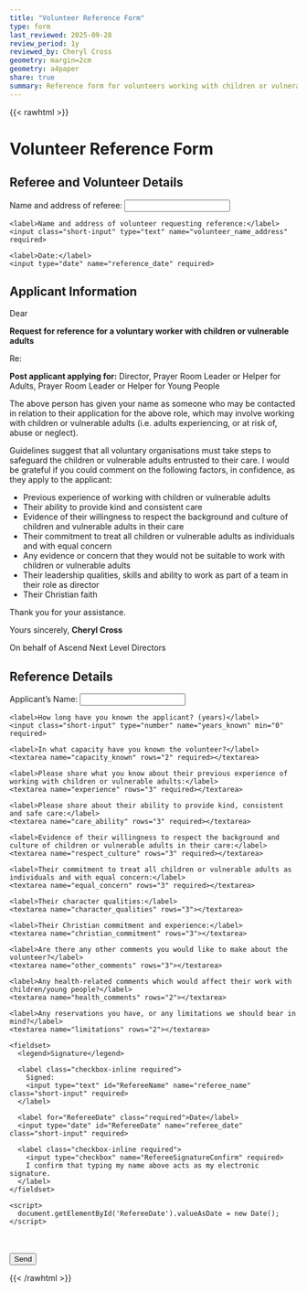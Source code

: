 ```yaml
---
title: "Volunteer Reference Form"
type: form
last_reviewed: 2025-09-28
review_period: 1y
reviewed_by: Cheryl Cross
geometry: margin=2cm
geometry: a4paper
share: true
summary: Reference form for volunteers working with children or vulnerable adults
---
```

{{< rawhtml >}}
<form 
  name="volunteer-reference"
  netlify
>
  <input type="hidden" name="form-name" value="volunteer-reference">
  
  <!-- Honeypot field (hidden from users, used to block bots) -->
  <p style="display:none">
    <label>Don’t fill this out: <input name="bot-field"></label>
  </p>

  <h1>Volunteer Reference Form</h1>

  <h2>Referee and Volunteer Details</h2>
  <div class="textCols">
    <label>Name and address of referee:</label>
    <input class="short-input" type="text" name="referee_name_address" required>

    <label>Name and address of volunteer requesting reference:</label>
    <input class="short-input" type="text" name="volunteer_name_address" required>

    <label>Date:</label>
    <input type="date" name="reference_date" required>
  </div>

  <h2>Applicant Information</h2>
  <p>Dear</p>

  <p><strong>Request for reference for a voluntary worker with children or vulnerable adults</strong></p>

  <p>Re:</p>

  <p><strong>Post applicant applying for:</strong> Director, Prayer Room Leader or Helper for Adults, Prayer Room Leader or Helper for Young People</p>

  <p>The above person has given your name as someone who may be contacted in relation to their application for the above role, which may involve working with children or vulnerable adults (i.e. adults experiencing, or at risk of, abuse or neglect).</p>

  <p>Guidelines suggest that all voluntary organisations must take steps to safeguard the children or vulnerable adults entrusted to their care. I would be grateful if you could comment on the following factors, in confidence, as they apply to the applicant:</p>
  <ul>
    <li>Previous experience of working with children or vulnerable adults</li>
    <li>Their ability to provide kind and consistent care</li>
    <li>Evidence of their willingness to respect the background and culture of children and vulnerable adults in their care</li>
    <li>Their commitment to treat all children or vulnerable adults as individuals and with equal concern</li>
    <li>Any evidence or concern that they would not be suitable to work with children or vulnerable adults</li>
    <li>Their leadership qualities, skills and ability to work as part of a team in their role as director</li>
    <li>Their Christian faith</li>
  </ul>

  <p>Thank you for your assistance.</p>
  <p>Yours sincerely, <strong>Cheryl Cross</strong></p>
  <p>On behalf of Ascend Next Level Directors</p>

  <h2>Reference Details</h2>
  <div class="textCols">
    <label>Applicant’s Name:</label>
    <input class="short-input" type="text" name="applicant_name" required>

    <label>How long have you known the applicant? (years)</label>
    <input class="short-input" type="number" name="years_known" min="0" required>

    <label>In what capacity have you known the volunteer?</label>
    <textarea name="capacity_known" rows="2" required></textarea>

    <label>Please share what you know about their previous experience of working with children or vulnerable adults:</label>
    <textarea name="experience" rows="3" required></textarea>

    <label>Please share about their ability to provide kind, consistent and safe care:</label>
    <textarea name="care_ability" rows="3" required></textarea>

    <label>Evidence of their willingness to respect the background and culture of children or vulnerable adults in their care:</label>
    <textarea name="respect_culture" rows="3" required></textarea>

    <label>Their commitment to treat all children or vulnerable adults as individuals and with equal concern:</label>
    <textarea name="equal_concern" rows="3" required></textarea>

    <label>Their character qualities:</label>
    <textarea name="character_qualities" rows="3"></textarea>

    <label>Their Christian commitment and experience:</label>
    <textarea name="christian_commitment" rows="3"></textarea>

    <label>Are there any other comments you would like to make about the volunteer?</label>
    <textarea name="other_comments" rows="3"></textarea>

    <label>Any health-related comments which would affect their work with children/young people?</label>
    <textarea name="health_comments" rows="2"></textarea>

    <label>Any reservations you have, or any limitations we should bear in mind?</label>
    <textarea name="limitations" rows="2"></textarea>

    <fieldset>
      <legend>Signature</legend>

      <label class="checkbox-inline required">
        Signed:
        <input type="text" id="RefereeName" name="referee_name" class="short-input" required>
      </label>

      <label for="RefereeDate" class="required">Date</label>
      <input type="date" id="RefereeDate" name="referee_date" class="short-input" required>

      <label class="checkbox-inline required">
        <input type="checkbox" name="RefereeSignatureConfirm" required>
        I confirm that typing my name above acts as my electronic signature.
      </label>
    </fieldset>

    <script>
      document.getElementById('RefereeDate').valueAsDate = new Date();
    </script>
  </div>

  <br><br>
  <button type="submit">Send</button>
</form>

<script>
document.querySelector('form[name="volunteer-reference"]').addEventListener('submit', function(e){
  e.preventDefault();
  const form = e.target;
  fetch("/", { method: "POST", body: new FormData(form) })
    .then(() => alert("Thank you for submitting!"))
    .catch(err => alert("Submission failed"));
});
</script>

{{< /rawhtml >}}
